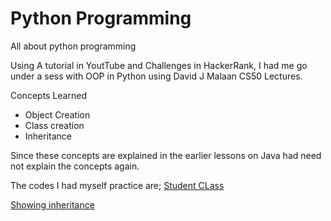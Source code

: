 # Python Programming

All about python programming

Using A tutorial in YoutTube and Challenges in HackerRank, I had me go under a sess with OOP in Python using David J Malaan CS50 Lectures. 

Concepts Learned 
- Object Creation 
- Class creation
- Inheritance

Since these concepts are explained in the earlier lessons on Java had need not explain the concepts again.

The codes I had myself practice are;
[Student CLass](./student.py)

[Showing inheritance](./person.py)

